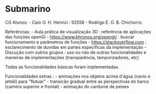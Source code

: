 # Submarino
CG
Alunos: 
	- Caio O. H. Henrici : 92558
	- Rodrigo E. O. B. Chichorro:

Referências: 
	  - Aula prática de visualização 3D : referência de aplicações das funções openGl
    - https://www.khronos.org/opengl/ : buscar funcionamento e parâmetros de funções
    - https://stackoverflow.com : esclarecimento de duvidas em partes específicas da implementação 
    - Discução com outros grupos : uso ou não de outras funcionalidades e maneiras de implementações (transparência,         temporizadores, etc)

Todas as funcionalidades básicas foram implementadas.

Funcionalidades extras :
    - animações nos objetos acima d'água (navio e jetski) para "flutuar"
    - transicão gradual entre as perspectivas do barco (camera superior e frontal)
    - animação do cardume de peixes
    
